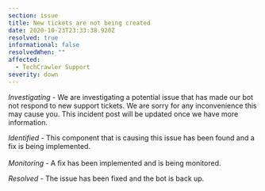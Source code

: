 ```yaml
---
section: issue
title: New tickets are not being created
date: 2020-10-23T23:33:38.920Z
resolved: true
informational: false
resolvedWhen: ""
affected:
  - TechCrawler Support
severity: down
---
```

*Investigating* - We are investigating a potential issue that has made our bot not respond to new support tickets. We are sorry for any inconvenience this may cause you. This incident post will be updated once we have more information.

 *Identified* - This component that is causing this issue has been found and a fix is being implemented.\
\
*Monitoring* - A fix has been implemented and is being monitored.

*Resolved* - The issue has been fixed and the bot is back up.